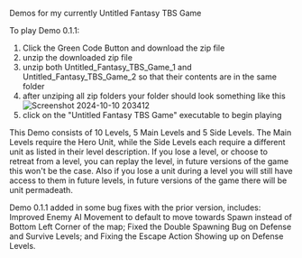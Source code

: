 Demos for my currently Untitled Fantasy TBS Game

To play Demo 0.1.1:
1) Click the Green Code Button and download the zip file
2) unzip the downloaded zip file
3) unzip both Untitled_Fantasy_TBS_Game_1 and Untitled_Fantasy_TBS_Game_2 so that their contents are in the same folder
4) after unziping all zip folders your folder should look something like this
![Screenshot 2024-10-10 203412](https://github.com/user-attachments/assets/c3d67b70-4cf4-4440-9735-6b047c00e576)
5) click on the "Untitled Fantasy TBS Game" executable to begin playing

This Demo consists of 10 Levels, 5 Main Levels and 5 Side Levels. The Main Levels require the Hero Unit, while the Side Levels each require a different unit as listed in their level description. If you lose a level, or choose to retreat from a level, you can replay the level, in future versions of the game this won't be the case. Also if you lose a unit during a level you will still have access to them in future levels, in future versions of the game there will be unit permadeath.

Demo 0.1.1 added in some bug fixes with the prior version, includes: Improved Enemy AI Movement to default to move towards Spawn instead of Bottom Left Corner of the map; Fixed the Double Spawning Bug on Defense and Survive Levels; and Fixing the Escape Action Showing up on Defense Levels.
